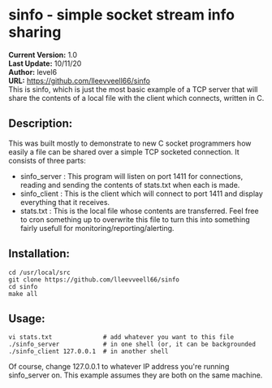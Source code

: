 # sinfo - simple socket stream info sharing

**Current Version:** 1.0<br>
**Last Update:** 10/11/20<br>
**Author:** level6<br>
**URL:** https://github.com/lleevveell66/sinfo<br>
This is sinfo, which is just the most basic example of a TCP server that will share the contents of a local file 
with the client which connects, written in C.<br>

## Description:

This was built mostly to demonstrate to new C socket programmers how easily a file can be shared over a simple
TCP socketed connection.  It consists of three parts:

- sinfo_server : This program will listen on port 1411 for connections, reading and sending the contents of stats.txt when each is made.
- sinfo_client : This is the client which will connect to port 1411 and display everything that it receives.
- stats.txt : This is the local file whose contents are transferred.  Feel free to cron something up to overwrite this file to turn this into something fairly usefull for monitoring/reporting/alerting.

## Installation:

```
cd /usr/local/src
git clone https://github.com/lleevveell66/sinfo
cd sinfo
make all
```

## Usage:

```
vi stats.txt              # add whatever you want to this file
./sinfo_server            # in one shell (or, it can be backgrounded
./sinfo_client 127.0.0.1  # in another shell
```

Of course, change 127.0.0.1 to whatever IP address you're running sinfo_server on.  This example assumes they are both on the same machine.

